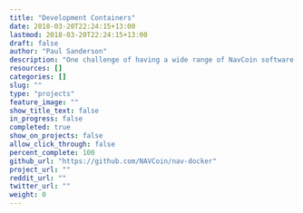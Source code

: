 ```yaml
---
title: "Development Containers"
date: 2018-03-20T22:24:15+13:00
lastmod: 2018-03-20T22:24:15+13:00
draft: false
author: "Paul Sanderson"
description: "One challenge of having a wide range of NavCoin software is maintaining the development environments. Having easily deployable development environments for each NavCoin project is necessary for productivity within the NavCoin development community."
resources: []
categories: []
slug: ""
type: "projects"
feature_image: ""
show_title_text: false
in_progress: false
completed: true
show_on_projects: false
allow_click_through: false
percent_complete: 100
github_url: "https://github.com/NAVCoin/nav-docker"
project_url: ""
reddit_url: ""
twitter_url: ""
weight: 0
---
```


